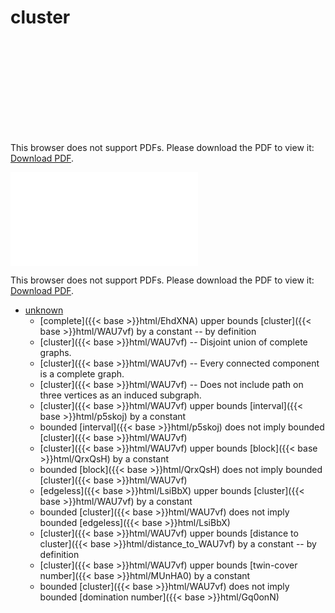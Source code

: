 # cluster




<object data="../local_WAU7vf.pdf" type="application/pdf" width="100%" height="480px"><embed src="../local_WAU7vf.pdf"><p>This browser does not support PDFs. Please download the PDF to view it: <a href="../local_WAU7vf.pdf">Download PDF</a>.</p></embed></object>


<object data="../inclusions_WAU7vf.pdf" type="application/pdf" width="100%" height="480px"><embed src="../inclusions_WAU7vf.pdf"><p>This browser does not support PDFs. Please download the PDF to view it: <a href="../inclusions_WAU7vf.pdf">Download PDF</a>.</p></embed></object>

*  [unknown](#)
    * [complete]({{< base >}}html/EhdXNA) upper bounds [cluster]({{< base >}}html/WAU7vf) by a constant -- by definition
    * [cluster]({{< base >}}html/WAU7vf) -- Disjoint union of complete graphs.
    * [cluster]({{< base >}}html/WAU7vf) -- Every connected component is a complete graph.
    * [cluster]({{< base >}}html/WAU7vf) -- Does not include path on three vertices as an induced subgraph.
    * [cluster]({{< base >}}html/WAU7vf) upper bounds [interval]({{< base >}}html/p5skoj) by a constant
    * bounded [interval]({{< base >}}html/p5skoj) does not imply bounded [cluster]({{< base >}}html/WAU7vf)
    * [cluster]({{< base >}}html/WAU7vf) upper bounds [block]({{< base >}}html/QrxQsH) by a constant
    * bounded [block]({{< base >}}html/QrxQsH) does not imply bounded [cluster]({{< base >}}html/WAU7vf)
    * [edgeless]({{< base >}}html/LsiBbX) upper bounds [cluster]({{< base >}}html/WAU7vf) by a constant
    * bounded [cluster]({{< base >}}html/WAU7vf) does not imply bounded [edgeless]({{< base >}}html/LsiBbX)
    * [cluster]({{< base >}}html/WAU7vf) upper bounds [distance to cluster]({{< base >}}html/distance_to_WAU7vf) by a constant -- by definition
    * [cluster]({{< base >}}html/WAU7vf) upper bounds [twin-cover number]({{< base >}}html/MUnHA0) by a constant
    * bounded [cluster]({{< base >}}html/WAU7vf) does not imply bounded [domination number]({{< base >}}html/Gq0onN)